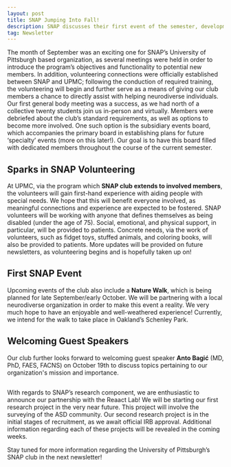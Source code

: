 ```yaml
---
layout: post
title: SNAP Jumping Into Fall!
description: SNAP discusses their first event of the semester, developments in SNAP research, and updates with SNAP volunteering!
tag: Newsletter
---
```

The month of September was an exciting one for SNAP’s University of Pittsburgh based organization, as several meetings were held in order to introduce the program’s objectives and functionality to potential new members. In addition, volunteering connections were officially established between SNAP and UPMC; following the conduction of required training, the volunteering will begin and further serve as a means of giving our club members a chance to directly assist with helping neurodiverse individuals. Our first general body meeting was a success, as we had north of a collective twenty students join us in-person and virtually. Members were debriefed about the club’s standard requirements, as well as options to become more involved. One such option is the subsidiary events board, which accompanies the primary board in establishing plans for future ‘specialty’ events (more on this later!). Our goal is to have this board filled with dedicated members throughout the course of the current semester.

## Sparks in SNAP Volunteering
At UPMC, via the program which **SNAP club extends to involved members**, the volunteers will gain first-hand experience with aiding people with special needs. We hope that this will benefit everyone involved, as meaningful connections and experience are expected to be fostered. SNAP volunteers will be working with anyone that defines themselves as being disabled (under the age of 75). Social, emotional, and physical support, in particular, will be provided to patients. Concrete needs, via the work of volunteers, such as fidget toys, stuffed animals, and coloring books, will also be provided to patients. More updates will be provided on future newsletters, as volunteering begins and is hopefully taken up on!

## First SNAP Event
Upcoming events of the club also include a **Nature Walk**, which is being planned for late September/early October. We will be partnering with a local neurodiverse organization in order to make this event a reality. We very much hope to have an enjoyable and well-weathered experience! Currently, we intend for the walk to take place in Oakland’s Schenley Park.

## Welcoming Guest Speakers
Our club further looks forward to welcoming guest speaker **Anto Bagić** (MD, PhD, FAES, FACNS) on October 19th to discuss topics pertaining to our organization's mission and importance.

## 
With regards to SNAP’s research component, we are enthusiastic to announce our partnership with the Reaact Lab! We will be starting our first research project in the very near future. This project will involve the surveying of the ASD community. Our second research project is in the initial stages of recruitment, as we await official IRB approval. Additional information regarding each of these projects will be revealed in the coming weeks.

Stay tuned for more information regarding the University of Pittsburgh’s SNAP club in the next newsletter!